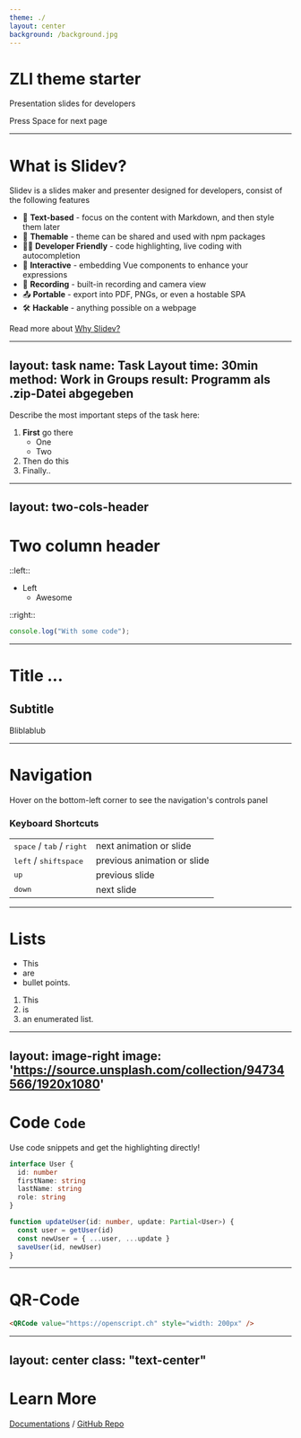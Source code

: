 ```yaml
---
theme: ./
layout: center
background: /background.jpg
---
```


# ZLI theme starter

Presentation slides for developers

<div class="pt-12">
  <span @click="next" class="px-2 p-1 rounded cursor-pointer bg-green hover:bg-white hover:bg-opacity-10">
    Press Space for next page <carbon:arrow-right class="inline"/>
  </span>
</div>

---

# What is Slidev?

Slidev is a slides maker and presenter designed for developers, consist of the following features

- 📝 **Text-based** - focus on the content with Markdown, and then style them later
- 🎨 **Themable** - theme can be shared and used with npm packages
- 🧑‍💻 **Developer Friendly** - code highlighting, live coding with autocompletion
- 🤹 **Interactive** - embedding Vue components to enhance your expressions
- 🎥 **Recording** - built-in recording and camera view
- 📤 **Portable** - export into PDF, PNGs, or even a hostable SPA
- 🛠 **Hackable** - anything possible on a webpage

Read more about [Why Slidev?](https://sli.dev/guide/why)

---
layout: task
name: Task Layout
time: 30min
method: Work in Groups
result: Programm als .zip-Datei abgegeben
---

Describe the most important steps of the task here:

1. **First** go there
   - One
   - Two
1. Then do this
1. Finally..


---
layout: two-cols-header
---

# Two column header

::left::

- Left
  - Awesome

::right::

```javascript
console.log("With some code");
```

---

# Title ...
## Subtitle

Bliblablub

---

# Navigation

Hover on the bottom-left corner to see the navigation's controls panel

### Keyboard Shortcuts

|     |     |
| --- | --- |
| <kbd>space</kbd> / <kbd>tab</kbd> / <kbd>right</kbd> | next animation or slide |
| <kbd>left</kbd>  / <kbd>shift</kbd><kbd>space</kbd> | previous animation or slide |
| <kbd>up</kbd> | previous slide |
| <kbd>down</kbd> | next slide |

---

# Lists

- This
- are
- bullet points.

1. This
1. is
1. an enumerated list.

---
layout: image-right
image: 'https://source.unsplash.com/collection/94734566/1920x1080'
---

# Code `Code`

Use code snippets and get the highlighting directly!

```ts
interface User {
  id: number
  firstName: string
  lastName: string
  role: string
}

function updateUser(id: number, update: Partial<User>) {
  const user = getUser(id)
  const newUser = { ...user, ...update }
  saveUser(id, newUser)
}
```
---

# QR-Code

```html
<QRCode value="https://openscript.ch" style="width: 200px" />
```

<QRCode value="https://openscript.ch" style="width: 200px" />

---
layout: center
class: "text-center"
---

# Learn More

[Documentations](https://sli.dev) / [GitHub Repo](https://github.com/slidevjs/slidev)
